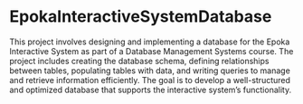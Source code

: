 # EpokaInteractiveSystemDatabase
This project involves designing and implementing a database for the Epoka Interactive System as part of a Database Management Systems course. The project includes creating the database schema, defining relationships between tables, populating tables with data, and writing queries to manage and retrieve information efficiently. The goal is to develop a well-structured and optimized database that supports the interactive system’s functionality.
